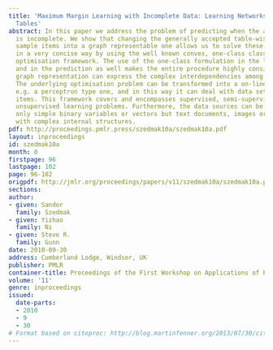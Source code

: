 ```yaml
---
title: 'Maximum Margin Learning with Incomplete Data: Learning Networks instead of
  Tables'
abstract: In this paper we address the problem of predicting when the available data
  is incomplete. We show that changing the generally accepted table-wise view of the
  sample items into a graph representable one allows us to solve these kind of problems
  in a very concise way by using the well known convex, one-class classification based,
  optimisation framework. The use of the one-class formulation in the learning phase
  and in the prediction as well makes the entire procedure highly consistent. The
  graph representation can express the complex interdependencies among the data sources.
  The underlying optimisation problem can be transformed into a on-line algorithm,
  e.g. a perceptron type one, and in this way it can deal with data sets of million
  items. This framework covers and encompasses supervised, semi-supervised and some
  unsupervised learning problems. Furthermore, the data sources can be chosen as not
  only simple binary variables or vectors but text documents, images or even graphs
  with complex internal structures.
pdf: http://proceedings.pmlr.press/szedmak10a/szedmak10a.pdf
layout: inproceedings
id: szedmak10a
month: 0
firstpage: 96
lastpage: 102
page: 96-102
origpdf: http://jmlr.org/proceedings/papers/v11/szedmak10a/szedmak10a.pdf
sections: 
author:
- given: Sandor
  family: Szedmak
- given: Yizhao
  family: Ni
- given: Steve R.
  family: Gunn
date: 2010-09-30
address: Cumberland Lodge, Windsor, UK
publisher: PMLR
container-title: Proceedings of the First Workshop on Applications of Pattern Analysis
volume: '11'
genre: inproceedings
issued:
  date-parts:
  - 2010
  - 9
  - 30
# Format based on citeproc: http://blog.martinfenner.org/2013/07/30/citeproc-yaml-for-bibliographies/
---
```

